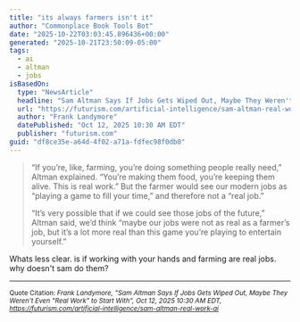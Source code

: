 ```yaml
---
title: "its always farmers isn't it"
author: "Commonplace Book Tools Bot"
date: "2025-10-22T03:03:45.896436+00:00"
generated: "2025-10-21T23:50:09-05:00"
tags:
  - ai
  - altman
  - jobs
isBasedOn:
  type: "NewsArticle"
  headline: "Sam Altman Says If Jobs Gets Wiped Out, Maybe They Weren't Even "Real Work" to Start With"
  url: "https://futurism.com/artificial-intelligence/sam-altman-real-work-ai"
  author: "Frank Landymore"
  datePublished: "Oct 12, 2025 10:30 AM EDT"
  publisher: "futurism.com"
guid: "df8ce35e-a64d-4f02-a71a-fdfec98f0db0"
---
```


> “If you’re, like, farming, you’re doing something people really need,” Altman explained. “You’re making them food, you’re keeping them alive. This is real work.” But the farmer would see our modern jobs as “playing a game to fill your time,” and therefore not a “real job.”
> 
> “It’s very possible that if we could see those jobs of the future,” Altman said, we’d think “maybe our jobs were not as real as a farmer’s job, but it’s a lot more real than this game you’re playing to entertain yourself.”

Whats less clear. is if working with your hands and farming are real jobs. why doesn't sam do them?

---

<sub>Quote Citation: <cite>Frank Landymore, "Sam Altman Says If Jobs Gets Wiped Out, Maybe They Weren't Even "Real Work" to Start With", Oct 12, 2025 10:30 AM EDT, <a href="https://futurism.com/artificial-intelligence/sam-altman-real-work-ai">https://futurism.com/artificial-intelligence/sam-altman-real-work-ai</a></cite></sub>